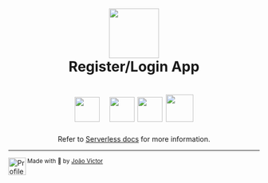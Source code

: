 <div align="center">

  <h1><img src="https://img.icons8.com/color/452/cyber-security.png" height=100 /><br/>Register/Login App</h1>
    
<h1>
  <img src="https://cdn.jsdelivr.net/gh/devicons/devicon/icons/typescript/typescript-plain.svg" height=50 /> &nbsp;
  <img src="https://gitlab.com/uploads/-/system/project/avatar/15112583/serverless_framework.png" height=50 />
  <img src="https://azure.microsoft.com/svghandler/functions?width=600&height=315" height=50 />
  <img src="https://cdn.jsdelivr.net/gh/devicons/devicon/icons/mongodb/mongodb-original.svg" height=55 />
</h1>

Refer to [Serverless docs](https://serverless.com/framework/docs/providers/azure/guide/intro/) for more information.

</div>

---

<div>
  <img align="left" src="https://i.imgur.com/ufUYAFh.png" width=35 alt="Profile"/>
  <sub>Made with 💙 by <a href="https://github.com/joaovictornsv">João Victor</a></sub>
</div>
